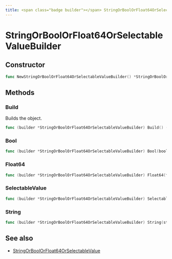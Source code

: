 ```yaml
---
title: <span class="badge builder"></span> StringOrBoolOrFloat64OrSelectableValueBuilder
---
```

# <span class="badge builder"></span> StringOrBoolOrFloat64OrSelectableValueBuilder

## Constructor

```go
func NewStringOrBoolOrFloat64OrSelectableValueBuilder() *StringOrBoolOrFloat64OrSelectableValueBuilder
```
## Methods

### <span class="badge object-method"></span> Build

Builds the object.

```go
func (builder *StringOrBoolOrFloat64OrSelectableValueBuilder) Build() (StringOrBoolOrFloat64OrSelectableValue, error)
```

### <span class="badge object-method"></span> Bool

```go
func (builder *StringOrBoolOrFloat64OrSelectableValueBuilder) Bool(boolArg bool) *StringOrBoolOrFloat64OrSelectableValueBuilder
```

### <span class="badge object-method"></span> Float64

```go
func (builder *StringOrBoolOrFloat64OrSelectableValueBuilder) Float64(float64Arg float64) *StringOrBoolOrFloat64OrSelectableValueBuilder
```

### <span class="badge object-method"></span> SelectableValue

```go
func (builder *StringOrBoolOrFloat64OrSelectableValueBuilder) SelectableValue(selectableValue cog.Builder[azuremonitor.SelectableValue]) *StringOrBoolOrFloat64OrSelectableValueBuilder
```

### <span class="badge object-method"></span> String

```go
func (builder *StringOrBoolOrFloat64OrSelectableValueBuilder) String(stringArg string) *StringOrBoolOrFloat64OrSelectableValueBuilder
```

## See also

 * <span class="badge object-type-struct"></span> [StringOrBoolOrFloat64OrSelectableValue](./object-StringOrBoolOrFloat64OrSelectableValue.md)
